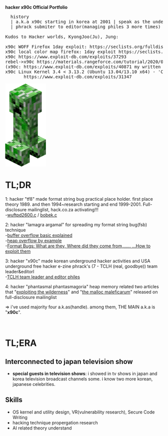 <b>hacker x90c Official Portfolio</b><br>
<pre>
  history
  | a.k.a x90c starting in korea at 2001 | speak as the underground hacker celebrity in korean major hall title of ppt'kernel audit' | iSEC leader research kid |
  | phrack submiter to editor(managing philes 3 more times) | isse (independant software security engineer) *
  
Kudos to Hacker worlds, KyongJoo(Ju), Jung:

x90c WOFF Firefox 1day exploit: https://seclists.org/fulldisclosure/2013/Aug/187
x90c local color map firefox: 1day exploit https://seclists.org/fulldisclosure/2013/Aug/188       
x90c https://www.exploit-db.com/exploits/37293
rebel->x90c https://materials.rangeforce.com/tutorial/2020/07/12/Chocobo-Root/ zeroday exploit
(x90c: https://www.exploit-db.com/exploits/40871 my written exploit oneshot code. it's not rebel's i upload it by his rebel id.(a.k.a) he and me elite hacker)
x90c Linux Kernel 3.4 < 3.13.2 (Ubuntu 13.04/13.10 x64) - 'CONFIG_X86_X32=y' Local Privilege Escalation (3):
       https://www.exploit-db.com/exploits/31347
</pre>
<img src="kripertotor.png"><br>
# TL;DR
1: hacker "tf8" made format string bug practical place holder. first place theory 1989. and then 1994~research starting and end 1999-2001. Full-disclosure mailinglist, hack.co.za activating!!!<br>
   -<a href="https://vfocus.net/hack/exploits/os/linux/openlinux/2.4/wuftpd2600.c">wuftpd2600.c</a> / <a href="https://vfocus.net/hack/exploits/os/linux/openlinux/2.4/bobek.c">bobek.c</a><br>
   
2: hacker "lamagra argamal" for spreading my format string bug(fsb) technique<br>
   -<a href="http://www.ouah.org/lamagra-bof.txt">buffer overflow basic explained</a><br>
   -<a href="http://www.ouah.org/lamheap.txt">heap overflow by example</a><br>
   -<a href="http://www.ouah.org/format_bugs.txt">Format Bugs: What are they, Where did they come from,...... ...How to exploit them</a><br>
   
3: hacker "x90c" made korean underground hacker activities and USA underground free hacker e-zine phrack's (7 - TCLH (real, goodbye)) team leader&editorl<br>
   -<a href="https://phrack.org/author_TCLH">TCLH team leader and editor philes</a><br>
   
4: hacker "phantasmal phantasmagoria" heap memory related two articles that "<a href="https://seclists.org/vuln-dev/2004/Feb/25">exploiting the wilderness</a>" and "<a href="https://seclists.org/bugtraq/2005/Oct/118">the malloc maleficarum</a>"  released
on full-disclosure mailinglist<br>

=> i've used majority four a.k.as(handle). among them, THE MAIN a.k.a is "**x90c**".<br><br><br>
# TL;ERA

## Interconnected to japan television show
- **special guests in television shows**: i showed in tv shows in japan and korea television broadcast channels some.
  i know two more korean, japanese celebrities.

## Skills
- OS kernel and utility design, VR(vulnerability research), Secure Code Writing
- hacking technique propergation research
- AI related theory understand
  

